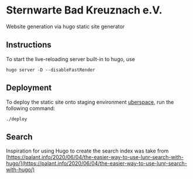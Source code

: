 # Sternwarte Bad Kreuznach e.V.
Website generation via hugo static site generator


## Instructions

To start the live-reloading server built-in to hugo, use
```
hugo server -D --disableFastRender
```

## Deployment
To deploy the static site onto staging environment [uberspace](https://apeer.uber.space/), run the following command:
```
./deploy
```

## Search

Inspiration for using Hugo to create the search index was take from [https://palant.info/2020/06/04/the-easier-way-to-use-lunr-search-with-hugo/](https://palant.info/2020/06/04/the-easier-way-to-use-lunr-search-with-hugo/)